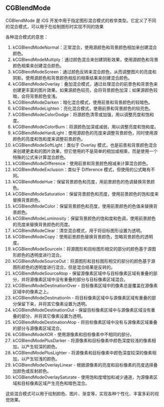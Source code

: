## CGBlendMode

CGBlendMode 是 iOS 开发中用于指定图形混合模式的枚举类型。它定义了不同的混合模式，可以用于在绘制图形时实现不同的效果

各种混合模式的意思：

1. kCGBlendModeNormal：正常混合，使用源颜色和背景颜色相加来创建混合颜色。
2. kCGBlendModeMultiply：通过颜色混合来创建阴影效果，使用源颜色和背景颜色相乘来创建混合颜色。
3. kCGBlendModeScreen：通过颜色反转来混合颜色，从而调整图片的亮度和阴影。使用源颜色和背景颜色相反的相乘结果来创建混合颜色。
4. kCGBlendModeOverlay：叠加混合模式，通过处理混合的前景色和背景色来创建更丰富的图片效果。如果源颜色较亮，会将背景颜色加深；如果源颜色较暗，会将背景颜色变浅。
5. kCGBlendModeDarken：暗化混合模式，使用前景和背景颜色的较暗色。
6. kCGBlendModeLighten：亮化混合模式，使用前景和背景颜色的较亮色。
7. kCGBlendModeColorDodge：将源颜色清零或加强，用以调整亮度和饱和度。
8. kCGBlendModeColorBurn：将源颜色加深或减弱，用以调整亮度和饱和度。
9. kCGBlendModeHardLight：使用源颜色的亮度来调整背景颜色，同时使用源颜色的亮度和饱和度来调整前景颜色。
10. kCGBlendModeSoftLight：类似于 Overlay 模式，也是前景和背景颜色混合来创建更柔和的图片效果，但它使用的不是简单的相加或相乘，而是使用一个特殊的公式来计算混合颜色。
11. kCGBlendModeDifference：使用前景和背景颜色相减来计算混合颜色。
12. kCGBlendModeExclusion：类似于 Difference 模式，但使用的公式略有不同。
13. kCGBlendModeHue：保留背景颜色和亮度，用前景颜色的色调替换背景颜色。
14. kCGBlendModeSaturation：保留背景颜色和亮度，使用前景颜色的饱和度来替换背景颜色。
15. kCGBlendModeColor：保留背景颜色和亮度，使用前景颜色的色值来替换背景颜色。
16. kCGBlendModeLuminosity：保留背景颜色的饱和度和色调，使用前景颜色的亮度来替换背景颜色的亮度。
17. kCGBlendModeClear：清空混合模式，用于将目标图形设置为透明。
18. kCGBlendModeCopy：使用前景颜色替换背景颜色，忽略背景颜色的透明度。
19. kCGBlendModeSourceIn：将源图形和目标图形相交的部分的颜色基于源图形颜色的透明度进行混合。
20. kCGBlendModeSourceOut：将源图形和目标图形相交的部分的颜色基于源图形颜色的透明度进行混合，但是混合结果是反转的。
21. kCGBlendModeSourceAtop - 保留源像素区域中与目标像素区域有重叠的部分，并将源像素区域中没有重叠的部分与目标像素区域混合。
22. kCGBlendModeDestinationOver - 目标像素区域中的像素总是覆盖在源像素区域中的像素之上。
23. kCGBlendModeDestinationIn - 将目标像素区域中与源像素区域有重叠的部分保留下来，并将其它像素设置为透明。
24. kCGBlendModeDestinationOut - 保留目标像素区域中与源像素区域没有重叠的部分，并将其它像素设置为透明。
25. kCGBlendModeDestinationAtop - 将目标像素区域中没有与源像素区域重叠的部分与源像素区域混合。
26. kCGBlendModeXOR - 使用源像素和目标像素中不相同的部分。
27. kCGBlendModePlusDarker - 将源像素和目标像素中颜色深度较浅的像素相加，以产生较深的颜色。
28. kCGBlendModePlusLighter - 将源像素和目标像素中颜色深度较深的像素相加，以产生较浅的颜色。
29. kCGBlendModeOverlayLinear - 根据源像素的亮度和目标像素的亮度选择叠加颜色或反射颜色。
30. kCGBlendModeOverlaySaturate - 使用饱和度增加和减少通道，为源像素区域和目标像素区域产生亮色和暗色混合。

这些混合模式可以用于绘制颜色、图片、渐变等，实现各种个性化、丰富多彩的视觉效果。